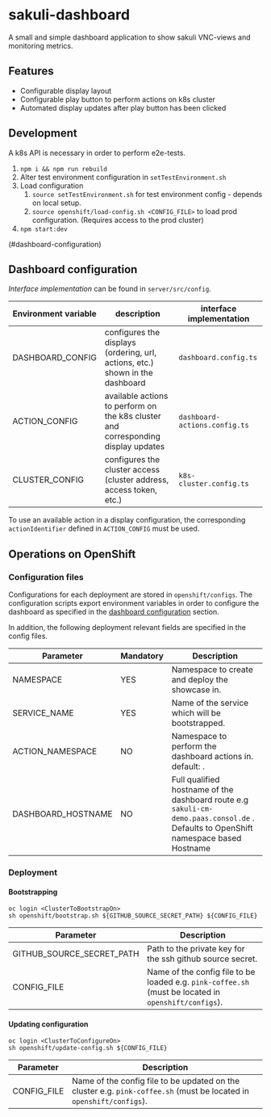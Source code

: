 # sakuli-dashboard
A small and simple dashboard application to show sakuli VNC-views and monitoring metrics. 

## Features
* Configurable display layout
* Configurable play button to perform actions on k8s cluster
* Automated display updates after play button has been clicked

## Development
A k8s API is necessary in order to perform e2e-tests.

1. `npm i && npm run rebuild`
1. Alter test environment configuration in `setTestEnvironment.sh`
1. Load configuration  
    1. `source setTestEnvironment.sh` for test environment config - depends on local setup.  
    1. `source openshift/load-config.sh <CONFIG_FILE>` to load prod configuration. (Requires access to the prod cluster)
1. `npm start:dev`

(#dashboard-configuration)
## Dashboard configuration
_Interface implementation_ can be found in `server/src/config`. 

| Environment variable | description                                                                       | interface implementation      |
|----------------------|-----------------------------------------------------------------------------------|-------------------------------|
| DASHBOARD_CONFIG     | configures the displays (ordering, url, actions, etc.) shown in the dashboard     | `dashboard.config.ts`         |
| ACTION_CONFIG        | available actions to perform on the k8s cluster and corresponding display updates | `dashboard-actions.config.ts` |
| CLUSTER_CONFIG       | configures the cluster access (cluster address, access token, etc.)               | `k8s-cluster.config.ts`       |

To use an available action in a display configuration, the corresponding `actionIdentifier` defined in `ACTION_CONFIG` must be used.

## Operations on OpenShift
### Configuration files
Configurations for each deployment are stored in `openshift/configs`. The configuration scripts export environment
variables in order to configure the dashboard as specified in the [dashboard configuration](#dashboard-configuration)
section.

In addition, the following deployment relevant fields are specified in the config files. 

| Parameter           | Mandatory | Description                                                                                                                         |
|--------------------|-----------|-------------------------------------------------------------------------------------------------------------------------------------|
| NAMESPACE          | YES       | Namespace to create and deploy the showcase in.                                                                                     |
| SERVICE_NAME       | YES       | Name of the service which will be bootstrapped.                                                                                     |
| ACTION_NAMESPACE   | NO        | Namespace to perform the dashboard actions in. default: <NAMESPACE>.                                                                |
| DASHBOARD_HOSTNAME | NO        | Full qualified hostname of the dashboard route e.g `sakuli-cm-demo.paas.consol.de` . Defaults to OpenShift namespace based Hostname |  

### Deployment
#### Bootstrapping
```shell script
oc login <ClusterToBootstrapOn>
sh openshift/bootstrap.sh ${GITHUB_SOURCE_SECRET_PATH} ${CONFIG_FILE}
```
| Parameter                 | Description                                                                                           |
|---------------------------|-------------------------------------------------------------------------------------------------------|
| GITHUB_SOURCE_SECRET_PATH | Path to the private key for the ssh github source secret.                                             |
| CONFIG_FILE               | Name of the config file to be loaded e.g. `pink-coffee.sh` (must be located in `openshift/configs`).  | 

#### Updating configuration
```shell script
oc login <ClusterToConfigureOn>
sh openshift/update-config.sh ${CONFIG_FILE}
```
| Parameter    | Description                                                                                                           |
|--------------|-----------------------------------------------------------------------------------------------------------------------|
| CONFIG_FILE  | Name of the config file to be updated on the cluster e.g. `pink-coffee.sh` (must be located in `openshift/configs`).  |